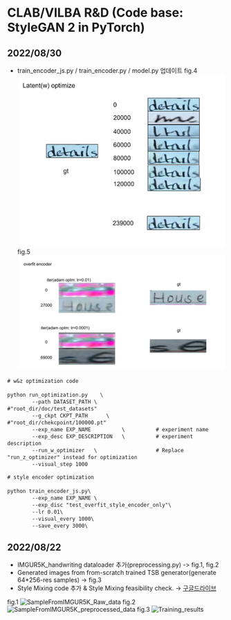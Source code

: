 # CLAB/VILBA R&D (Code base: StyleGAN 2 in PyTorch)



## 2022/08/30
- train_encoder_js.py / train_encoder.py / model.py 업데이트
fig.4 ![w_optimize](doc/w_optimize.png)
fig.5 ![encoder_overfit](doc/encoder_overfit.png)


```
# w&z optimization code

python run_optimization.py    \
        --path DATASET_PATH \                   #"root_dir/doc/test_datasets"
        --g_ckpt CKPT_PATH      \               #"root_dir/chekcpoint/100000.pt"
        --exp_name EXP_NAME          \          # experiment name
        --exp_desc EXP_DESCRIPTION   \          # experiment description
        --run_w_optimizer   \                   # Replace "run_z_optimizer" instead for optimization
        --visual_step 1000
````

```
# style encoder optimization

python train_encoder_js.py\
        --exp_name EXP_NAME \
        --exp_disc "test_overfit_style_encoder_only"\
        --lr 0.01\
        --visual_every 1000\
        --save_every 3000\

```

## 2022/08/22
- IMGUR5K_handwriting dataloader 추가(preprocessing.py) -> fig.1, fig.2
- Generated images from from-scratch trained TSB generator(generate 64*256-res samples) -> fig.3
- Style Mixing code 추가 & Style Mixing feasibility check. -> [구글드라이브](https://drive.google.com/drive/folders/1CbfkAZASB9xhFfRlhryzOS-01qDgtmhv?usp=sharing)


fig.1 ![SampleFromIMGUR5K_Raw_data](doc/IMGUR5K_raw_sample.jpg)
fig.2 ![SampleFromIMGUR5K_preprocessed_data](doc/IMGUR5K_preprocessed_sample.png)
fig.3 ![Training_results](doc/stylegan_trainnig_test.png)





